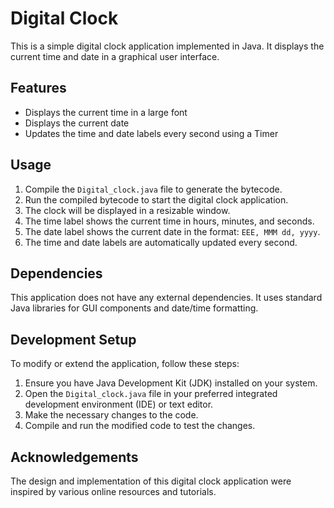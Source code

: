 # Digital Clock

This is a simple digital clock application implemented in Java. It displays the current time and date in a graphical user interface.

## Features

- Displays the current time in a large font
- Displays the current date
- Updates the time and date labels every second using a Timer

## Usage

1. Compile the `Digital_clock.java` file to generate the bytecode.
2. Run the compiled bytecode to start the digital clock application.
3. The clock will be displayed in a resizable window.
4. The time label shows the current time in hours, minutes, and seconds.
5. The date label shows the current date in the format: `EEE, MMM dd, yyyy`.
6. The time and date labels are automatically updated every second.

## Dependencies

This application does not have any external dependencies. It uses standard Java libraries for GUI components and date/time formatting.

## Development Setup

To modify or extend the application, follow these steps:

1. Ensure you have Java Development Kit (JDK) installed on your system.
2. Open the `Digital_clock.java` file in your preferred integrated development environment (IDE) or text editor.
3. Make the necessary changes to the code.
4. Compile and run the modified code to test the changes.

## Acknowledgements

The design and implementation of this digital clock application were inspired by various online resources and tutorials.
